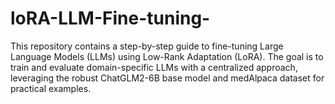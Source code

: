 # loRA-LLM-Fine-tuning-
This repository contains a step-by-step guide to fine-tuning Large Language Models (LLMs) using Low-Rank Adaptation (LoRA). The goal is to train and evaluate domain-specific LLMs with a centralized approach, leveraging the robust ChatGLM2-6B base model and medAlpaca dataset for practical examples.
